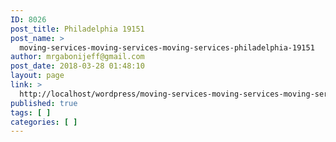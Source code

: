```yaml
---
ID: 8026
post_title: Philadelphia 19151
post_name: >
  moving-services-moving-services-moving-services-philadelphia-19151
author: mrgabonijeff@gmail.com
post_date: 2018-03-28 01:48:10
layout: page
link: >
  http://localhost/wordpress/moving-services-moving-services-moving-services-philadelphia-19151/
published: true
tags: [ ]
categories: [ ]
---
```

